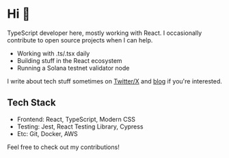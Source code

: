 # Hi 👋

TypeScript developer here, mostly working with React. I occasionally contribute to open source projects when I can help.

- Working with .ts/.tsx daily
- Building stuff in the React ecosystem
- Running a Solana testnet validator node

I write about tech stuff sometimes on [Twitter/X](https://x.com/DevInoue) and [blog](https://zenn.dev/devinoue) if you're interested.

## Tech Stack
- Frontend: React, TypeScript, Modern CSS
- Testing: Jest, React Testing Library, Cypress
- Etc: Git, Docker, AWS

Feel free to check out my contributions!
